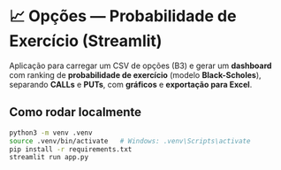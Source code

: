 # 📈 Opções — Probabilidade de Exercício (Streamlit)

Aplicação para carregar um CSV de opções (B3) e gerar um **dashboard** com ranking de **probabilidade de exercício** (modelo **Black-Scholes**), separando **CALLs** e **PUTs**, com **gráficos** e **exportação para Excel**.

## Como rodar localmente
```bash
python3 -m venv .venv
source .venv/bin/activate   # Windows: .venv\Scripts\activate
pip install -r requirements.txt
streamlit run app.py
```


